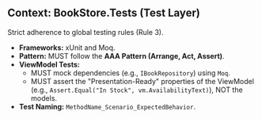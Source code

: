 ## Context: BookStore.Tests (Test Layer)

Strict adherence to global testing rules (Rule 3).

* **Frameworks:** xUnit and Moq.
* **Pattern:** MUST follow the **AAA Pattern (Arrange, Act, Assert)**.
* **ViewModel Tests:**
    * MUST mock dependencies (e.g., `IBookRepository`) using `Moq`.
    * MUST assert the "Presentation-Ready" properties of the ViewModel (e.g., `Assert.Equal("In Stock", vm.AvailabilityText)`), NOT the models.
* **Test Naming:** `MethodName_Scenario_ExpectedBehavior`.